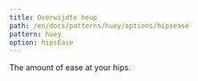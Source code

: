 ```yaml
---
title: Overwijdte heup
path: /en/docs/patterns/huey/options/hipsease
pattern: huey
option: hipsEase
---
```


The amount of ease at your hips.